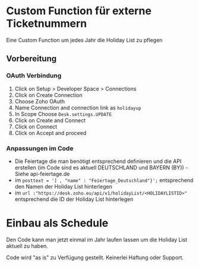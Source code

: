 # Custom Function für externe Ticketnummern

Eine Custom Function um jedes Jahr die Holiday List zu pflegen

## Vorbereitung
 
### OAuth Verbindung

1. Click on Setup > Developer Space > Connections 
2. Click on Create Connection
3. Choose Zoho OAuth
4. Name Connection and connection link as `holidayup`
5. In Scope Choose `Desk.settings.UPDATE`
6. Click on Create and Connect
7. Click on Connect
8. Click on Accept and proceed

### Anpassungen im Code

  - Die Feiertage die man benötigt entsprechend definieren und die API erstellen (im Code sind es aktuell DEUTSCHLAND und BAYERN (BY)) - Siehe api-feiertage.de
  - im `posttext = '] , "name" : "Feiertage_Deutschland"}';` entsprechend den Namen der Holiday List hinterlegen
  - im `url :"https://desk.zoho.eu/api/v1/holidayList/<HOLIDAYLISTID>"` entsprechend die ID der Holiday List hinterlegen

# Einbau als Schedule

Den Code kann man jetzt einmal im Jahr laufen lassen um die Holiday List aktuell zu haben.

Code wird "as is" zu Verfügung gestellt. Keinerlei Haftung oder Support.


